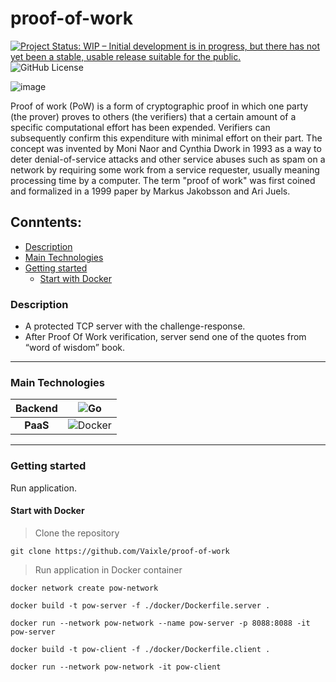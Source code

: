 # proof-of-work
[![Project Status: WIP – Initial development is in progress, but there has not yet been a stable, usable release suitable for the public.](https://www.repostatus.org/badges/latest/inactive.svg)](https://www.repostatus.org/#inactive)
![GitHub License](https://img.shields.io/github/license/vaixle/proof-of-work)

![image](https://github.com/Vaixle/proof-of-work/assets/58184233/5e25f27c-a2a3-4a64-ac49-3318aa2bd84b)

Proof of work (PoW) is a form of cryptographic proof in which one party (the prover) proves to others (the verifiers) that a certain amount of a specific computational effort has been expended. Verifiers can subsequently confirm this expenditure with minimal effort on their part. The concept was invented by Moni Naor and Cynthia Dwork in 1993 as a way to deter denial-of-service attacks and other service abuses such as spam on a network by requiring some work from a service requester, usually meaning processing time by a computer. The term "proof of work" was first coined and formalized in a 1999 paper by Markus Jakobsson and Ari Juels.

## Conntents:

- [Description](#Description)
- [Main Technologies](#Main-technologies)
- [Getting started](#Getting-started)
    - [Start with Docker](#Start-with-docker)



### Description
- A protected TCP server with the challenge-response.
- After Proof Of Work verification, server send one of the quotes from “word of wisdom” book.


---

### Main Technologies

| **Backend**  |                                                              ![Go](https://img.shields.io/badge/go-%2300ADD8.svg?style=for-the-badge&logo=go&logoColor=white)                                                              |
|:------------:|:--------------------------------------------------------------------------------------------------------------------------:|
| **PaaS**  |        ![Docker](https://img.shields.io/badge/docker-%230db7ed.svg?style=for-the-badge&logo=docker&logoColor=white)        |

---

### Getting started
Run application.

#### Start with Docker

> Clone the repository

```
git clone https://github.com/Vaixle/proof-of-work
```

> Run application in Docker container
```
docker network create pow-network 
```
```
docker build -t pow-server -f ./docker/Dockerfile.server .
```
```
docker run --network pow-network --name pow-server -p 8088:8088 -it pow-server
```
```
docker build -t pow-client -f ./docker/Dockerfile.client . 
```
```
docker run --network pow-network -it pow-client
```
